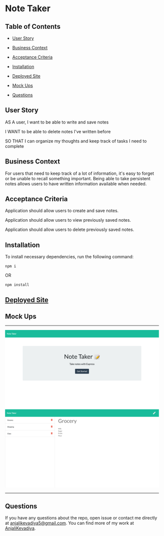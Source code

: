 # Note Taker

## Table of Contents

- [User Story](#user-story)

- [Business Context](#business-context)

- [Acceptance Criteria](#acceptance-criteria)

- [Installation](#installation)

- [Deployed Site](#deployed-site)

- [Mock Ups](#mock-ups)

- [Questions](#questions)

## User Story

AS A user, I want to be able to write and save notes

I WANT to be able to delete notes I've written before

SO THAT I can organize my thoughts and keep track of tasks I need to complete

## Business Context

For users that need to keep track of a lot of information, it's easy to forget or be unable to recall something important. Being able to take persistent notes allows users to have written information available when needed.

## Acceptance Criteria

Application should allow users to create and save notes.

Application should allow users to view previously saved notes.

Application should allow users to delete previously saved notes.

## Installation

To install necessary dependencies, run the following command:

```
npm i
```

OR

```
npm install
```

## [Deployed Site](https://note-taker-a5.herokuapp.com/)

## Mock Ups

---

<img src="public/assets/images/note-home.png" />
<img src="public/assets/images/notes.png" />

---

## Questions

If you have any questions about the repo, open issue or contact me directly at [anjalikevadiya5@gmail.com](anjalikevadiya5@gmail.com). You can find more of my work at [AnjaliKevadiya](https://github.com/AnjaliKevadiya).

